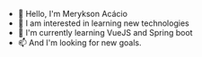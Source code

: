 - 👋 Hello, I'm Merykson Acácio
- 👀 I am interested in learning new technologies
- 🌱 I'm currently learning VueJS and Spring boot
- 📫 And I'm looking for new goals.

<!---
Merykson-a/Merykson-a is a ✨ special ✨ repository because its `README.md` (this file) appears on your GitHub profile.
You can click the Preview link to take a look at your changes.
--->
